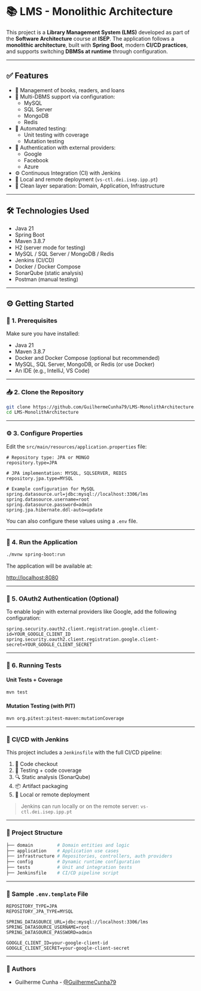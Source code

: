 # 📚 LMS - Monolithic Architecture

This project is a **Library Management System (LMS)** developed as part of the **Software Architecture** course at **ISEP**. The application follows a **monolithic architecture**, built with **Spring Boot**, modern **CI/CD practices**, and supports switching **DBMSs at runtime** through configuration.

---

## ✅ Features

- 📖 Management of books, readers, and loans
- 🔁 Multi-DBMS support via configuration:
  - MySQL
  - SQL Server
  - MongoDB
  - Redis
- 🧪 Automated testing:
  - Unit testing with coverage
  - Mutation testing
- 👤 Authentication with external providers:
  - Google
  - Facebook
  - Azure
- ⚙️ Continuous Integration (CI) with Jenkins
- 🚀 Local and remote deployment (`vs-ctl.dei.isep.ipp.pt`)
- 🧩 Clean layer separation: Domain, Application, Infrastructure

---

## 🛠️ Technologies Used

- Java 21
- Spring Boot
- Maven 3.8.7
- H2 (server mode for testing)
- MySQL / SQL Server / MongoDB / Redis
- Jenkins (CI/CD)
- Docker / Docker Compose
- SonarQube (static analysis)
- Postman (manual testing)

---

## ⚙️ Getting Started

### 🔧 1. Prerequisites

Make sure you have installed:

- Java 21
- Maven 3.8.7
- Docker and Docker Compose (optional but recommended)
- MySQL, SQL Server, MongoDB, or Redis (or use Docker)
- An IDE (e.g., IntelliJ, VS Code)

---

### 📥 2. Clone the Repository

```bash
git clone https://github.com/GuilhermeCunha79/LMS-MonolithArchitecture.git
cd LMS-MonolithArchitecture
```

---

### ⚙️ 3. Configure Properties

Edit the `src/main/resources/application.properties` file:

```properties
# Repository type: JPA or MONGO
repository.type=JPA

# JPA implementation: MYSQL, SQLSERVER, REDIS
repository.jpa.type=MYSQL

# Example configuration for MySQL
spring.datasource.url=jdbc:mysql://localhost:3306/lms
spring.datasource.username=root
spring.datasource.password=admin
spring.jpa.hibernate.ddl-auto=update
```

You can also configure these values using a `.env` file.

---

### 🚀 4. Run the Application

```bash
./mvnw spring-boot:run
```

The application will be available at:

[http://localhost:8080](http://localhost:8080)

---

### 🔐 5. OAuth2 Authentication (Optional)

To enable login with external providers like Google, add the following configuration:

```properties
spring.security.oauth2.client.registration.google.client-id=YOUR_GOOGLE_CLIENT_ID
spring.security.oauth2.client.registration.google.client-secret=YOUR_GOOGLE_CLIENT_SECRET
```

---

### 🧪 6. Running Tests

#### Unit Tests + Coverage

```bash
mvn test
```

#### Mutation Testing (with PIT)

```bash
mvn org.pitest:pitest-maven:mutationCoverage
```

---

### 🤖 CI/CD with Jenkins

This project includes a `Jenkinsfile` with the full CI/CD pipeline:

1. 🔄 Code checkout  
2. 🧪 Testing + code coverage  
3. 🔍 Static analysis (SonarQube)  
4. 📦 Artifact packaging  
5. 🚀 Local or remote deployment  

> Jenkins can run locally or on the remote server: `vs-ctl.dei.isep.ipp.pt`

---

### 🧩 Project Structure

```bash
├── domain         # Domain entities and logic
├── application    # Application use cases
├── infrastructure # Repositories, controllers, auth providers
├── config         # Dynamic runtime configuration
├── tests          # Unit and integration tests
├── Jenkinsfile    # CI/CD pipeline script
```

---

### 🔐 Sample `.env.template` File

```dotenv
REPOSITORY_TYPE=JPA
REPOSITORY_JPA_TYPE=MYSQL

SPRING_DATASOURCE_URL=jdbc:mysql://localhost:3306/lms
SPRING_DATASOURCE_USERNAME=root
SPRING_DATASOURCE_PASSWORD=admin

GOOGLE_CLIENT_ID=your-google-client-id
GOOGLE_CLIENT_SECRET=your-google-client-secret
```

---

### 👥 Authors

- Guilherme Cunha - [@GuilhermeCunha79](https://github.com/GuilhermeCunha79)
